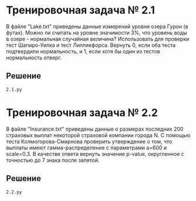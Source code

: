# Тренировочная задача № 2.1
В файле "Lake.txt" приведены данные измерений уровня озера Гурон (в футах). Можно ли считать на уровне значимости 3%, что уровень воды в озере - нормальная случайная величина? Использовать для проверки тест Шапиро-Уилка и тест Лиллиефорса. Вернуть 0, если оба теста подтвердили нормальность, и 1, если хотя бы один из тестов нормальность отверг.

## Решение
    2.1.py

# Тренировочная задача № 2.2
В файле "Insurance.txt" приведены данные о размерах последних 200 страховых выплат некоторой страховой компании города N. С помощью теста Колмогорова-Смирнова проверить утверждение о том, что выплаты имеют гамма-распределение с параметрами a=600 и scale=0.3. В качестве ответа вернуть значение p-value, округленное с точностью до 7 знака после запятой.

## Решение
    2.2.py
